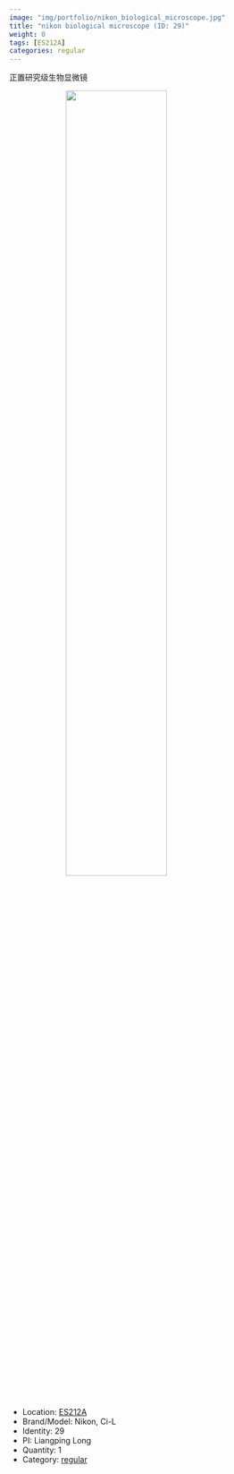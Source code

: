 ```yaml
---
image: "img/portfolio/nikon_biological_microscope.jpg"
title: "nikon biological microscope (ID: 29)"
weight: 0
tags: [ES212A]
categories: regular
---
```


正置研究级生物显微镜

<!--more-->

<img src="../../img/portfolio/nikon_biological_microscope.jpg" width="60%" style="display: block; margin: auto;">

- Location: [ES212A](../../tags/es212a)
- Brand/Model: Nikon, Ci-L
- Identity: 29
- PI: Liangping Long
- Quantity: 1
- Category: [regular](../../categories/regular)






